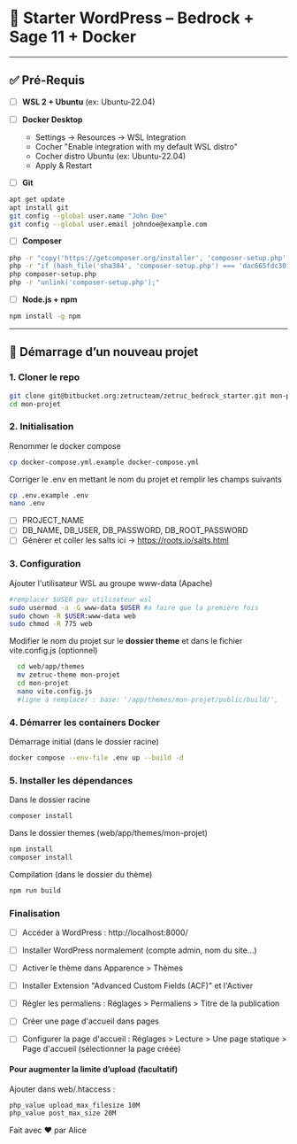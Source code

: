 # 🚀 Starter WordPress – Bedrock + Sage 11 + Docker

---

## ✅ Pré-Requis

- [ ] **WSL 2 + Ubuntu** (ex: Ubuntu-22.04)
- [ ] **Docker Desktop**

  - Settings → Resources → WSL Integration
  - Cocher "Enable integration with my default WSL distro"
  - Cocher distro Ubuntu (ex: Ubuntu-22.04)
  - Apply & Restart

- [ ] **Git**

```bash
apt get update
apt install git
git config --global user.name "John Doe"
git config --global user.email johndoe@example.com
```

- [ ] **Composer**

```bash
php -r "copy('https://getcomposer.org/installer', 'composer-setup.php');"
php -r "if (hash_file('sha384', 'composer-setup.php') === 'dac665fdc30fdd8ec78b38b9800061b4150413ff2e3b6f88543c636f7cd84f6db9189d43a81e5503cda447da73c7e5b6') { echo 'Installer verified'.PHP_EOL; } else { echo 'Installer corrupt'.PHP_EOL; unlink('composer-setup.php'); exit(1); }"
php composer-setup.php
php -r "unlink('composer-setup.php');"
```

- [ ] **Node.js + npm**

```bash
npm install -g npm
```

---

## 🚀 Démarrage d’un nouveau projet

### 1. Cloner le repo

```bash
git clone git@bitbucket.org:zetructeam/zetruc_bedrock_starter.git mon-projet
cd mon-projet
```

### 2. Initialisation

Renommer le docker compose

```bash
cp docker-compose.yml.example docker-compose.yml
```

Corriger le .env en mettant le nom du projet et remplir les champs suivants

```bash
cp .env.example .env
nano .env
```

- [ ] PROJECT_NAME
- [ ] DB_NAME, DB_USER, DB_PASSWORD, DB_ROOT_PASSWORD
- [ ] Génèrer et coller les salts ici → https://roots.io/salts.html

### 3. Configuration

Ajouter l'utilisateur WSL au groupe www-data (Apache)

```bash
#remplacer $USER par utilisateur wsl
sudo usermod -a -G www-data $USER #a faire que la première fois
sudo chown -R $USER:www-data web
sudo chmod -R 775 web
```

Modifier le nom du projet sur le **dossier theme** et dans le fichier vite.config.js (optionnel)

```bash
  cd web/app/themes
  mv zetruc-theme mon-projet
  cd mon-projet
  nano vite.config.js
  #ligne à remplacer : base: '/app/themes/mon-projet/public/build/',
```

### 4. Démarrer les containers Docker

Démarrage initial (dans le dossier racine)

```bash
docker compose --env-file .env up --build -d
```

### 5. Installer les dépendances


Dans le dossier racine

```bash
composer install
```

Dans le dossier themes (web/app/themes/mon-projet)

```bash
npm install
composer install
```

Compilation (dans le dossier du thème)

```bash
npm run build
```

### Finalisation

- [ ] Accéder à WordPress :
      http://localhost:8000/

- [ ] Installer WordPress normalement (compte admin, nom du site…)

- [ ] Activer le thème dans Apparence > Thèmes
      
- [ ] Installer Extension "Advanced Custom Fields	(ACF)" et l'Activer

- [ ] Régler les permaliens : Réglages > Permaliens > Titre de la publication

- [ ] Créer une page d'accueil dans pages

- [ ] Configurer la page d'accueil : Réglages > Lecture > Une page statique > Page d'accueil (sélectionner la page créée)

#### Pour augmenter la limite d’upload (facultatif)

Ajouter dans web/.htaccess :

```apache
php_value upload_max_filesize 10M
php_value post_max_size 20M
```

Fait avec ❤️ par Alice
